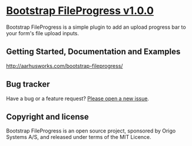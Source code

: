 # [Bootstrap FileProgress v1.0.0](https://github.com/bootstrap-fileprogress/)

Bootstrap FileProgress is a simple plugin to add an upload progress bar
to your form's file upload inputs.

## Getting Started, Documentation and Examples
http://aarhusworks.com/bootstrap-fileprogress/

## Bug tracker

Have a bug or a feature request? [Please open a new issue](https://github.com/jakobadam/bootstrap-fileprogress/issues).

## Copyright and license

Bootstrap FileProgress is an open source project, sponsored by Origo
Systems A/S, and released under terms of the MIT Licence.
